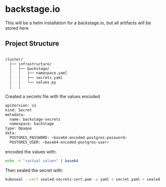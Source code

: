 # backstage.io
This will be a helm installation for a backstage.io, but all artifacts will be stored here

## Project Structure

```bash

cluster/
  ├── infrastructure/
  │   ├── backstage/
  │   │   ├── namespace.yaml
  │   │   ├── secrets.yaml
  │   │   └── values.py
  │   │   
```


Created a secrets file with the values encoded
```bash
apiVersion: v1
kind: Secret
metadata:
  name: backstage-secrets
  namespace: backstage
type: Opaque
data:
  POSTGRES_PASSWORD: <base64-encoded-postgres-password>
  POSTGRES_USER: <base64-encoded-postgres-user>
```

encoded the values with:
```bash
echo -n "<actual value>" | base64 
```

Then sealed the secret with:
```bash
kubeseal --cert sealed-secrets-cert.pem -o yaml < secret.yaml > sealed-secret.yaml
```


